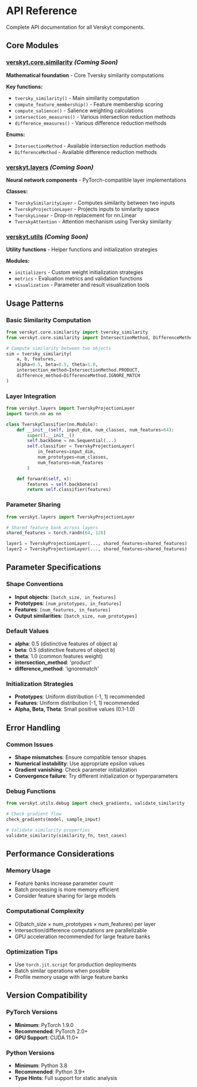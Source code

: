 # API Reference

Complete API documentation for all Verskyt components.

## Core Modules

### [verskyt.core.similarity](core.md) *(Coming Soon)*
**Mathematical foundation** - Core Tversky similarity computations

**Key functions:**
- `tversky_similarity()` - Main similarity computation
- `compute_feature_membership()` - Feature membership scoring
- `compute_salience()` - Salience weighting calculations
- `intersection_measures()` - Various intersection reduction methods
- `difference_measures()` - Various difference reduction methods

**Enums:**
- `IntersectionMethod` - Available intersection reduction methods
- `DifferenceMethod` - Available difference reduction methods

### [verskyt.layers](layers.md) *(Coming Soon)*
**Neural network components** - PyTorch-compatible layer implementations

**Classes:**
- `TverskySimilarityLayer` - Computes similarity between two inputs
- `TverskyProjectionLayer` - Projects inputs to similarity space
- `TverskyLinear` - Drop-in replacement for nn.Linear
- `TverskyAttention` - Attention mechanism using Tversky similarity

### [verskyt.utils](utils.md) *(Coming Soon)*
**Utility functions** - Helper functions and initialization strategies

**Modules:**
- `initializers` - Custom weight initialization strategies
- `metrics` - Evaluation metrics and validation functions
- `visualization` - Parameter and result visualization tools

## Usage Patterns

### Basic Similarity Computation
```python
from verskyt.core.similarity import tversky_similarity
from verskyt.core.similarity import IntersectionMethod, DifferenceMethod

# Compute similarity between two objects
sim = tversky_similarity(
    a, b, features,
    alpha=0.5, beta=0.5, theta=1.0,
    intersection_method=IntersectionMethod.PRODUCT,
    difference_method=DifferenceMethod.IGNORE_MATCH
)
```

### Layer Integration
```python
from verskyt.layers import TverskyProjectionLayer
import torch.nn as nn

class TverskyClassifier(nn.Module):
    def __init__(self, input_dim, num_classes, num_features=64):
        super().__init__()
        self.backbone = nn.Sequential(...)
        self.classifier = TverskyProjectionLayer(
            in_features=input_dim,
            num_prototypes=num_classes,
            num_features=num_features
        )

    def forward(self, x):
        features = self.backbone(x)
        return self.classifier(features)
```

### Parameter Sharing
```python
from verskyt.layers import TverskyProjectionLayer

# Shared feature bank across layers
shared_features = torch.randn(64, 128)

layer1 = TverskyProjectionLayer(..., shared_features=shared_features)
layer2 = TverskyProjectionLayer(..., shared_features=shared_features)
```

## Parameter Specifications

### Shape Conventions
- **Input objects**: `[batch_size, in_features]`
- **Prototypes**: `[num_prototypes, in_features]`
- **Features**: `[num_features, in_features]`
- **Output similarities**: `[batch_size, num_prototypes]`

### Default Values
- **alpha**: 0.5 (distinctive features of object a)
- **beta**: 0.5 (distinctive features of object b)
- **theta**: 1.0 (common features weight)
- **intersection_method**: 'product'
- **difference_method**: 'ignorematch'

### Initialization Strategies
- **Prototypes**: Uniform distribution (-1, 1) recommended
- **Features**: Uniform distribution (-1, 1) recommended
- **Alpha, Beta, Theta**: Small positive values (0.1-1.0)

## Error Handling

### Common Issues
- **Shape mismatches**: Ensure compatible tensor shapes
- **Numerical instability**: Use appropriate epsilon values
- **Gradient vanishing**: Check parameter initialization
- **Convergence failure**: Try different initialization or hyperparameters

### Debug Functions
```python
from verskyt.utils.debug import check_gradients, validate_similarity

# Check gradient flow
check_gradients(model, sample_input)

# Validate similarity properties
validate_similarity(similarity_fn, test_cases)
```

## Performance Considerations

### Memory Usage
- Feature banks increase parameter count
- Batch processing is more memory efficient
- Consider feature sharing for large models

### Computational Complexity
- O(batch_size × num_prototypes × num_features) per layer
- Intersection/difference computations are parallelizable
- GPU acceleration recommended for large feature banks

### Optimization Tips
- Use `torch.jit.script` for production deployments
- Batch similar operations when possible
- Profile memory usage with large feature banks

## Version Compatibility

### PyTorch Versions
- **Minimum**: PyTorch 1.9.0
- **Recommended**: PyTorch 2.0+
- **GPU Support**: CUDA 11.0+

### Python Versions
- **Minimum**: Python 3.8
- **Recommended**: Python 3.9+
- **Type Hints**: Full support for static analysis
